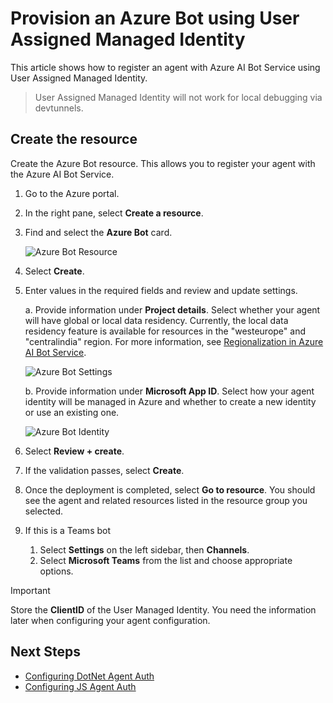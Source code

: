 # Provision an Azure Bot using User Assigned Managed Identity

This article shows how to register an agent with Azure AI Bot Service using User Assigned Managed Identity.

> User Assigned Managed Identity will not work for local debugging via devtunnels.

## Create the resource

Create the Azure Bot resource. This allows you to register your agent with the Azure AI Bot Service.

1. Go to the Azure portal.

1. In the right pane, select **Create a resource**.

1. Find and select the **Azure Bot** card.

   ![Azure Bot Resource](media/azure-bot-resource.png)

1. Select **Create**.

1. Enter values in the required fields and review and update settings.

   a. Provide information under **Project details**. Select whether your agent will have global or local data residency. Currently, the local data residency feature is available for resources in the "westeurope" and "centralindia" region. For more information, see [Regionalization in Azure AI Bot Service](https://learn.microsoft.com/en-us/azure/bot-service/bot-builder-concept-regionalization?view=azure-bot-service-4.0).

   ![Azure Bot Settings](media/azure-bot-project-details.png)

   b. Provide information under **Microsoft App ID**. Select how your agent identity will be managed in Azure and whether to create a new identity or use an existing one.

   ![Azure Bot Identity](media/azure-bot-ms-app-id.png)

1. Select **Review + create**.

1. If the validation passes, select **Create**.

1. Once the deployment is completed, select **Go to resource**. You should see the agent and related resources listed in the resource group you selected.

1. If this is a Teams bot

   1. Select **Settings** on the left sidebar, then **Channels**.
   1. Select **Microsoft Teams** from the list and choose appropriate options.

> [!IMPORTANT]
> Store the **ClientID** of the User Managed Identity.  You need the information later when configuring your agent configuration.

## Next Steps
- [Configuring DotNet Agent Auth](./MSALAuthConfigurationOptions.md#usermanagedidentity)
- [Configuring JS Agent Auth](./azurebot-auth-for-js.md#single-tenant---user-assigned-managed-identity)
